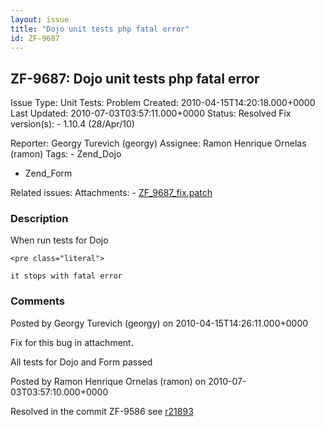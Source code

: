```yaml
---
layout: issue
title: "Dojo unit tests php fatal error"
id: ZF-9687
---
```


ZF-9687: Dojo unit tests php fatal error
----------------------------------------

 Issue Type: Unit Tests: Problem Created: 2010-04-15T14:20:18.000+0000 Last Updated: 2010-07-03T03:57:11.000+0000 Status: Resolved Fix version(s): - 1.10.4 (28/Apr/10)
 
 Reporter:  Georgy Turevich (georgy)  Assignee:  Ramon Henrique Ornelas (ramon)  Tags: - Zend\_Dojo
- Zend\_Form
 
 Related issues: 
 Attachments: - [ZF\_9687\_fix.patch](/issues/secure/attachment/13001/ZF_9687_fix.patch)
 
### Description

When run tests for Dojo

 
    <pre class="literal">
    
    it stops with fatal error


 

 

### Comments

Posted by Georgy Turevich (georgy) on 2010-04-15T14:26:11.000+0000

Fix for this bug in attachment.

All tests for Dojo and Form passed

 

 

Posted by Ramon Henrique Ornelas (ramon) on 2010-07-03T03:57:10.000+0000

Resolved in the commit ZF-9586 see [r21893](http://framework.zend.com/code/viewrep/Zend_Framework/standard/trunk/library/Zend/Form/Element.php?r1=21782&r2=21893)

 

 